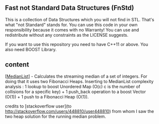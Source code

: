 Fast not Standard Data Structures (FnStd)
---

This is a collection of Data Structures which you will not find in STL. That's what "not Standard" stands for. You can use this code in your own responsibility because it comes with no Warranty! You can use and redistribute without any constraints as the LICENSE suggests.

If you want to use this repository you need to have C++11 or above. You also need BOOST Library.

content
--
[[MedianList](https://github.com/PGryllos/FnStd/tree/master/MedianList)]  - Calculates the streaming median of a set of integers. For doing that it uses two Fibonacci Heaps.
Inserting to MedianList complexity analysis : 1 lookup to boost Unordered Map (O(c) c is the number of collisions for a specific key) + 1 push_back operation to a boost Vector (O(1)) + 1 push to a Fibonacci Heap (O(1)).

credits to [stackoverflow user](to http://stackoverflow.com/users/448810/user448810) from whom I saw the two heap solution for the running median problem.
